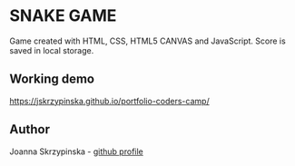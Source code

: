 # SNAKE GAME

Game created with HTML, CSS, HTML5 CANVAS and JavaScript.
Score is saved in local storage.

## Working demo

https://jskrzypinska.github.io/portfolio-coders-camp/

## Author

Joanna Skrzypinska - [github profile](https://github.com/jskrzypinska)